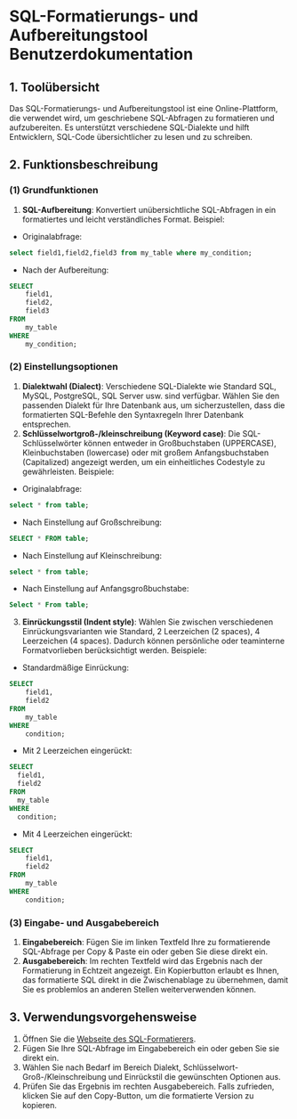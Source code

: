 # SQL-Formatierungs- und Aufbereitungstool Benutzerdokumentation

## 1. Toolübersicht

Das SQL-Formatierungs- und Aufbereitungstool ist eine Online-Plattform, die verwendet wird, um geschriebene SQL-Abfragen zu formatieren und aufzubereiten. Es unterstützt verschiedene SQL-Dialekte und hilft Entwicklern, SQL-Code übersichtlicher zu lesen und zu schreiben.

## 2. Funktionsbeschreibung

### (1) **Grundfunktionen**

1. **SQL-Aufbereitung**: Konvertiert unübersichtliche SQL-Abfragen in ein formatiertes und leicht verständliches Format. Beispiel:

* Originalabfrage:
```sql
select field1,field2,field3 from my_table where my_condition;
```

* Nach der Aufbereitung:
```sql
SELECT
    field1,
    field2,
    field3
FROM
    my_table
WHERE
    my_condition;
```


### (2) **Einstellungsoptionen**

1. **Dialektwahl (Dialect)**: Verschiedene SQL-Dialekte wie Standard SQL, MySQL, PostgreSQL, SQL Server usw. sind verfügbar. Wählen Sie den passenden Dialekt für Ihre Datenbank aus, um sicherzustellen, dass die formatierten SQL-Befehle den Syntaxregeln Ihrer Datenbank entsprechen.
2. **Schlüsselwortgroß-/kleinschreibung (Keyword case)**: Die SQL-Schlüsselwörter können entweder in Großbuchstaben (UPPERCASE), Kleinbuchstaben (lowercase) oder mit großem Anfangsbuchstaben (Capitalized) angezeigt werden, um ein einheitliches Codestyle zu gewährleisten. Beispiele:

* Originalabfrage:
```sql
select * from table;
```

* Nach Einstellung auf Großschreibung:
```sql
SELECT * FROM table;
```

* Nach Einstellung auf Kleinschreibung:
```sql
select * from table;
```

* Nach Einstellung auf Anfangsgroßbuchstabe:
```sql
Select * From table;
```


3. **Einrückungsstil (Indent style)**: Wählen Sie zwischen verschiedenen Einrückungsvarianten wie Standard, 2 Leerzeichen (2 spaces), 4 Leerzeichen (4 spaces). Dadurch können persönliche oder teaminterne Formatvorlieben berücksichtigt werden. Beispiele:

* Standardmäßige Einrückung:
```sql
SELECT
    field1,
    field2
FROM
    my_table
WHERE
    condition;
```

* Mit 2 Leerzeichen eingerückt:
```sql
SELECT
  field1,
  field2
FROM
  my_table
WHERE
  condition;
```

* Mit 4 Leerzeichen eingerückt:
```sql
SELECT
    field1,
    field2
FROM
    my_table
WHERE
    condition;
```


### (3) **Eingabe- und Ausgabebereich**

1. **Eingabebereich**: Fügen Sie im linken Textfeld Ihre zu formatierende SQL-Abfrage per Copy & Paste ein oder geben Sie diese direkt ein.
2. **Ausgabebereich**: Im rechten Textfeld wird das Ergebnis nach der Formatierung in Echtzeit angezeigt. Ein Kopierbutton erlaubt es Ihnen, das formatierte SQL direkt in die Zwischenablage zu übernehmen, damit Sie es problemlos an anderen Stellen weiterverwenden können.

## 3. Verwendungsvorgehensweise

1. Öffnen Sie die [Webseite des SQL-Formatierers](https://atoolio.com/sql-prettify).
2. Fügen Sie Ihre SQL-Abfrage im Eingabebereich ein oder geben Sie sie direkt ein.
3. Wählen Sie nach Bedarf im Bereich Dialekt, Schlüsselwort-Groß-/Kleinschreibung und Einrückstil die gewünschten Optionen aus.
4. Prüfen Sie das Ergebnis im rechten Ausgabebereich. Falls zufrieden, klicken Sie auf den Copy-Button, um die formatierte Version zu kopieren.